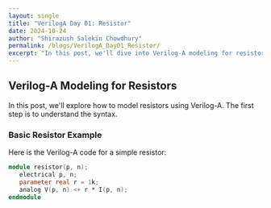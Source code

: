 ```yaml
---
layout: single
title: "VerilogA Day 01: Resistor"
date: 2024-10-24
author: "Shirazush Salekin Chowdhury"
permalink: /blogs/VerilogA_Day01_Resistor/
excerpt: "In this post, we'll dive into Verilog-A modeling for resistors and explore some basic circuits."
---
```


## Verilog-A Modeling for Resistors

In this post, we'll explore how to model resistors using Verilog-A. The first step is to understand the syntax.

### Basic Resistor Example

Here is the Verilog-A code for a simple resistor:

```verilog
module resistor(p, n);
   electrical p, n;
   parameter real r = 1k;
   analog V(p, n) <+ r * I(p, n);
endmodule
